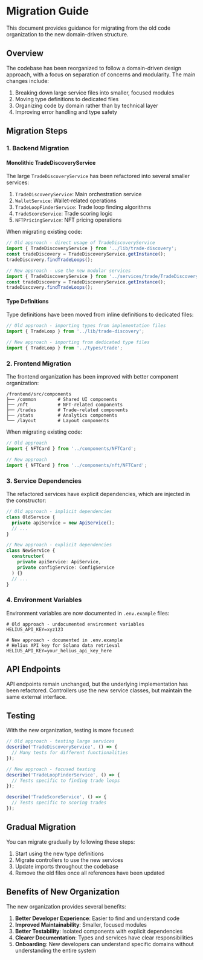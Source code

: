 # Migration Guide

This document provides guidance for migrating from the old code organization to the new domain-driven structure.

## Overview

The codebase has been reorganized to follow a domain-driven design approach, with a focus on separation of concerns and modularity. The main changes include:

1. Breaking down large service files into smaller, focused modules
2. Moving type definitions to dedicated files
3. Organizing code by domain rather than by technical layer
4. Improving error handling and type safety

## Migration Steps

### 1. Backend Migration

#### Monolithic TradeDiscoveryService

The large `TradeDiscoveryService` has been refactored into several smaller services:

1. `TradeDiscoveryService`: Main orchestration service
2. `WalletService`: Wallet-related operations
3. `TradeLoopFinderService`: Trade loop finding algorithms
4. `TradeScoreService`: Trade scoring logic
5. `NFTPricingService`: NFT pricing operations

When migrating existing code:

```typescript
// Old approach - direct usage of TradeDiscoveryService
import { TradeDiscoveryService } from '../lib/trade-discovery';
const tradeDiscovery = TradeDiscoveryService.getInstance();
tradeDiscovery.findTradeLoops();

// New approach - use the new modular services
import { TradeDiscoveryService } from '../services/trade/TradeDiscoveryService';
const tradeDiscovery = TradeDiscoveryService.getInstance();
tradeDiscovery.findTradeLoops();
```

#### Type Definitions

Type definitions have been moved from inline definitions to dedicated files:

```typescript
// Old approach - importing types from implementation files
import { TradeLoop } from '../lib/trade-discovery';

// New approach - importing from dedicated type files
import { TradeLoop } from '../types/trade';
```

### 2. Frontend Migration

The frontend organization has been improved with better component organization:

```
/frontend/src/components
├── /common        # Shared UI components
├── /nft           # NFT-related components
├── /trades        # Trade-related components
├── /stats         # Analytics components
└── /layout        # Layout components
```

When migrating existing code:

```typescript
// Old approach
import { NFTCard } from '../components/NFTCard';

// New approach
import { NFTCard } from '../components/nft/NFTCard';
```

### 3. Service Dependencies

The refactored services have explicit dependencies, which are injected in the constructor:

```typescript
// Old approach - implicit dependencies
class OldService {
  private apiService = new ApiService();
  // ...
}

// New approach - explicit dependencies
class NewService {
  constructor(
    private apiService: ApiService,
    private configService: ConfigService
  ) {}
  // ...
}
```

### 4. Environment Variables

Environment variables are now documented in `.env.example` files:

```
# Old approach - undocumented environment variables
HELIUS_API_KEY=xyz123

# New approach - documented in .env.example
# Helius API key for Solana data retrieval
HELIUS_API_KEY=your_helius_api_key_here
```

## API Endpoints

API endpoints remain unchanged, but the underlying implementation has been refactored. Controllers use the new service classes, but maintain the same external interface.

## Testing

With the new organization, testing is more focused:

```typescript
// Old approach - testing large services
describe('TradeDiscoveryService', () => {
  // Many tests for different functionalities
});

// New approach - focused testing
describe('TradeLoopFinderService', () => {
  // Tests specific to finding trade loops
});

describe('TradeScoreService', () => {
  // Tests specific to scoring trades
});
```

## Gradual Migration

You can migrate gradually by following these steps:

1. Start using the new type definitions
2. Migrate controllers to use the new services
3. Update imports throughout the codebase
4. Remove the old files once all references have been updated

## Benefits of New Organization

The new organization provides several benefits:

1. **Better Developer Experience**: Easier to find and understand code
2. **Improved Maintainability**: Smaller, focused modules
3. **Better Testability**: Isolated components with explicit dependencies
4. **Clearer Documentation**: Types and services have clear responsibilities
5. **Onboarding**: New developers can understand specific domains without understanding the entire system 